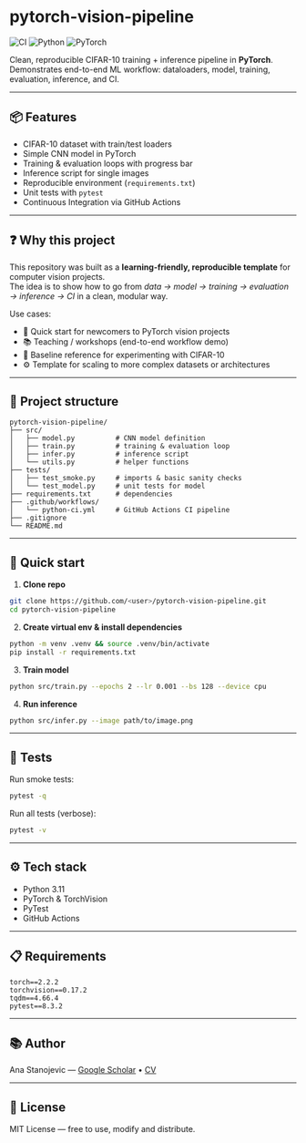 # pytorch-vision-pipeline  

![CI](https://github.com/<user>/pytorch-vision-pipeline/actions/workflows/python-ci.yml/badge.svg)
![Python](https://img.shields.io/badge/python-3.11-blue.svg)
![PyTorch](https://img.shields.io/badge/PyTorch-2.x-red)

Clean, reproducible CIFAR-10 training + inference pipeline in **PyTorch**.  
Demonstrates end-to-end ML workflow: dataloaders, model, training, evaluation, inference, and CI.  

---

## 📦 Features  
- CIFAR-10 dataset with train/test loaders  
- Simple CNN model in PyTorch  
- Training & evaluation loops with progress bar  
- Inference script for single images  
- Reproducible environment (`requirements.txt`)  
- Unit tests with `pytest`  
- Continuous Integration via GitHub Actions  

---

## ❓ Why this project  
This repository was built as a **learning-friendly, reproducible template** for computer vision projects.  
The idea is to show how to go from *data → model → training → evaluation → inference → CI* in a clean, modular way.  

Use cases:  
- 🚀 Quick start for newcomers to PyTorch vision projects  
- 📚 Teaching / workshops (end-to-end workflow demo)  
- 🧪 Baseline reference for experimenting with CIFAR-10  
- ⚙️ Template for scaling to more complex datasets or architectures  

---

## 📂 Project structure  
```
pytorch-vision-pipeline/
├── src/
│   ├── model.py          # CNN model definition
│   ├── train.py          # training & evaluation loop
│   ├── infer.py          # inference script
│   └── utils.py          # helper functions
├── tests/
│   ├── test_smoke.py     # imports & basic sanity checks
│   └── test_model.py     # unit tests for model
├── requirements.txt      # dependencies
├── .github/workflows/
│   └── python-ci.yml     # GitHub Actions CI pipeline
├── .gitignore
└── README.md
```

---

## 🚀 Quick start  

1. **Clone repo**  
```bash
git clone https://github.com/<user>/pytorch-vision-pipeline.git  
cd pytorch-vision-pipeline  
```

2. **Create virtual env & install dependencies**  
```bash
python -m venv .venv && source .venv/bin/activate  
pip install -r requirements.txt  
```

3. **Train model**  
```bash
python src/train.py --epochs 2 --lr 0.001 --bs 128 --device cpu  
```

4. **Run inference**  
```bash
python src/infer.py --image path/to/image.png  
```

---

## 🧪 Tests  

Run smoke tests:  
```bash
pytest -q
```  

Run all tests (verbose):  
```bash
pytest -v
```

---

## ⚙️ Tech stack  
- Python 3.11  
- PyTorch & TorchVision  
- PyTest  
- GitHub Actions  

---

## 📋 Requirements  

```
torch==2.2.2
torchvision==0.17.2
tqdm==4.66.4
pytest==8.3.2
```

---

## 📚 Author  
Ana Stanojevic — [Google Scholar](https://scholar.google.com/citations?user=3DNfrZYAAAAJ) • [CV](https://bit.ly/ana-cv)  

---

## 📜 License  
MIT License — free to use, modify and distribute.  
